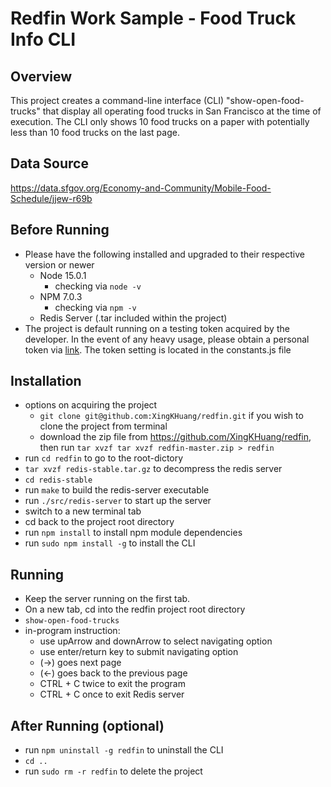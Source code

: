 # Redfin Work Sample - Food Truck Info CLI

## Overview
This project creates a command-line interface (CLI) "show-open-food-trucks" 
that display all operating food trucks in San Francisco at the time of execution. 
The CLI only shows 10 food trucks on a paper with potentially less than 10 
food trucks on the last page. 

## Data Source
https://data.sfgov.org/Economy-and-Community/Mobile-Food-Schedule/jjew-r69b

## Before Running
- Please have the following installed and upgraded to their respective version or newer
    - Node 15.0.1 
        - checking via `node -v` 
    - NPM 7.0.3
        - checking via `npm -v`
    - Redis Server (.tar included within the project)
- The project is default running on a testing token acquired by the developer. 
In the event of any heavy usage, please obtain a personal token via 
[link](https://dev.socrata.com/docs/app-tokens.html). 
The token setting is located in the constants.js file

## Installation 
- options on acquiring the project 
    * `git clone git@github.com:XingKHuang/redfin.git` if you wish to clone the project from terminal 
    * download the zip file from https://github.com/XingKHuang/redfin, then run `tar xvzf tar xvzf redfin-master.zip > redfin`   
- run `cd redfin` to go to the root-dictory 
- `tar xvzf redis-stable.tar.gz` to decompress the redis server  
- `cd redis-stable`
- run `make` to build the redis-server executable 
- run `./src/redis-server` to start up the server
- switch to a new terminal tab
- cd back to the project root directory
- run `npm install` to install npm module dependencies
- run `sudo npm install -g` to install the CLI 

## Running
- Keep the server running on the first tab. 
- On a new tab, cd into the redfin project root directory 
- `show-open-food-trucks`
- in-program instruction:
    - use upArrow and downArrow to select navigating option
    - use enter/return key to submit navigating option
    - (->) goes next page 
    - (<-) goes back to the previous page
    - CTRL + C twice to exit the program
    - CTRL + C once to exit Redis server
## After Running (optional)
- run `npm uninstall -g redfin` to uninstall the CLI
- `cd ..`
- run `sudo rm -r redfin` to delete the project
